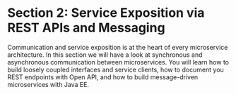 # Section 2: Service Exposition via REST APIs and Messaging

Communication and service exposition is at the heart of every microservice architecture. In this section we will have a look at synchronous and asynchronous communication between microservices. You will learn how to build loosely coupled interfaces and service clients, how to document you REST endpoints with Open API, and how to build message-driven microservices with Java EE.
